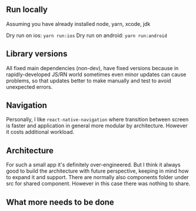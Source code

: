 ## Run locally

Assuming you have already installed node, yarn, xcode, jdk
 
Dry run on ios: `yarn run:ios`
Dry run on android: `yarn run:android`

## Library versions

All fixed main dependencies (non-dev), have fixed versions because in rapidly-developed JS/RN world sometimes even minor updates can cause problems, so that updates better to make manually and test to avoid unexpected errors. 

## Navigation

Personally, I like `react-native-navigation` where transition between screen is faster and application in general more modular by architecture. 
However it costs additional workload. 

## Architecture

For such a small app it's definitely over-engineered. But I think it always good to build the architecture with future perspective, keeping in mind how to expand it and support.
There are normally also components folder under src for shared component. However in this case there was nothing to share. 

## What more needs to be done
 

